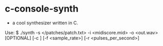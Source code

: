 # c-console-synth
<ul>
  <li>a cool synthesizer written in C. </li>
</ul>


<span>Use: $ ./synth -s </patches/patch.txt> -i <midiscore.mid> -o <out.wav> [OPTIONAL] [-c <channel>] [-f <sample_rate>] [-r <pulses_per_second>]</span>


